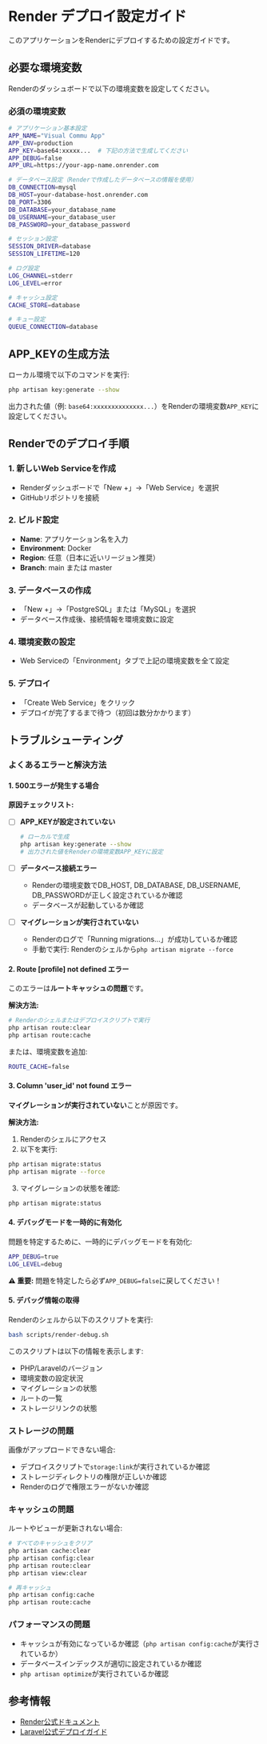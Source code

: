 # Render デプロイ設定ガイド

このアプリケーションをRenderにデプロイするための設定ガイドです。

## 必要な環境変数

Renderのダッシュボードで以下の環境変数を設定してください。

### 必須の環境変数

```bash
# アプリケーション基本設定
APP_NAME="Visual Commu App"
APP_ENV=production
APP_KEY=base64:xxxxx...  # 下記の方法で生成してください
APP_DEBUG=false
APP_URL=https://your-app-name.onrender.com

# データベース設定（Renderで作成したデータベースの情報を使用）
DB_CONNECTION=mysql
DB_HOST=your-database-host.onrender.com
DB_PORT=3306
DB_DATABASE=your_database_name
DB_USERNAME=your_database_user
DB_PASSWORD=your_database_password

# セッション設定
SESSION_DRIVER=database
SESSION_LIFETIME=120

# ログ設定
LOG_CHANNEL=stderr
LOG_LEVEL=error

# キャッシュ設定
CACHE_STORE=database

# キュー設定
QUEUE_CONNECTION=database
```

## APP_KEYの生成方法

ローカル環境で以下のコマンドを実行:

```bash
php artisan key:generate --show
```

出力された値（例: `base64:xxxxxxxxxxxxxx...`）をRenderの環境変数`APP_KEY`に設定してください。

## Renderでのデプロイ手順

### 1. 新しいWeb Serviceを作成

- Renderダッシュボードで「New +」→「Web Service」を選択
- GitHubリポジトリを接続

### 2. ビルド設定

- **Name**: アプリケーション名を入力
- **Environment**: Docker
- **Region**: 任意（日本に近いリージョン推奨）
- **Branch**: main または master

### 3. データベースの作成

- 「New +」→「PostgreSQL」または「MySQL」を選択
- データベース作成後、接続情報を環境変数に設定

### 4. 環境変数の設定

- Web Serviceの「Environment」タブで上記の環境変数を全て設定

### 5. デプロイ

- 「Create Web Service」をクリック
- デプロイが完了するまで待つ（初回は数分かかります）

## トラブルシューティング

### よくあるエラーと解決方法

#### 1. 500エラーが発生する場合

**原因チェックリスト:**

- [ ] **APP_KEYが設定されていない**
  ```bash
  # ローカルで生成
  php artisan key:generate --show
  # 出力された値をRenderの環境変数APP_KEYに設定
  ```

- [ ] **データベース接続エラー**
  - Renderの環境変数でDB_HOST, DB_DATABASE, DB_USERNAME, DB_PASSWORDが正しく設定されているか確認
  - データベースが起動しているか確認

- [ ] **マイグレーションが実行されていない**
  - Renderのログで「Running migrations...」が成功しているか確認
  - 手動で実行: Renderのシェルから`php artisan migrate --force`

#### 2. Route [profile] not defined エラー

このエラーは**ルートキャッシュの問題**です。

**解決方法:**
```bash
# Renderのシェルまたはデプロイスクリプトで実行
php artisan route:clear
php artisan route:cache
```

または、環境変数を追加:
```bash
ROUTE_CACHE=false
```

#### 3. Column 'user_id' not found エラー

**マイグレーションが実行されていない**ことが原因です。

**解決方法:**
1. Renderのシェルにアクセス
2. 以下を実行:
```bash
php artisan migrate:status
php artisan migrate --force
```

3. マイグレーションの状態を確認:
```bash
php artisan migrate:status
```

#### 4. デバッグモードを一時的に有効化

問題を特定するために、一時的にデバッグモードを有効化:

```bash
APP_DEBUG=true
LOG_LEVEL=debug
```

**⚠️ 重要:** 問題を特定したら必ず`APP_DEBUG=false`に戻してください！

#### 5. デバッグ情報の取得

Renderのシェルから以下のスクリプトを実行:

```bash
bash scripts/render-debug.sh
```

このスクリプトは以下の情報を表示します:
- PHP/Laravelのバージョン
- 環境変数の設定状況
- マイグレーションの状態
- ルートの一覧
- ストレージリンクの状態

### ストレージの問題

画像がアップロードできない場合:
- デプロイスクリプトで`storage:link`が実行されているか確認
- ストレージディレクトリの権限が正しいか確認
- Renderのログで権限エラーがないか確認

### キャッシュの問題

ルートやビューが更新されない場合:

```bash
# すべてのキャッシュをクリア
php artisan cache:clear
php artisan config:clear
php artisan route:clear
php artisan view:clear

# 再キャッシュ
php artisan config:cache
php artisan route:cache
```

### パフォーマンスの問題

- キャッシュが有効になっているか確認（`php artisan config:cache`が実行されているか）
- データベースインデックスが適切に設定されているか確認
- `php artisan optimize`が実行されているか確認

## 参考情報

- [Render公式ドキュメント](https://render.com/docs)
- [Laravel公式デプロイガイド](https://laravel.com/docs/deployment)

